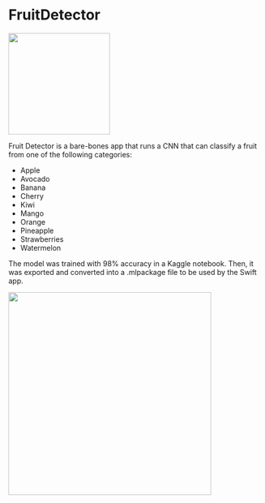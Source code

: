 # FruitDetector
<img src="https://github.com/SwiftlyNoah/FruitDetector/assets/66573062/e8c7423e-fde0-451c-b741-073ed940a929.png" width="200" height="200" />

Fruit Detector is a bare-bones app that runs a CNN that can classify a fruit from one of the following categories:
- Apple
- Avocado
- Banana
- Cherry
- Kiwi
- Mango
- Orange
- Pineapple
- Strawberries
- Watermelon

The model was trained with 98% accuracy in a Kaggle notebook. Then, it was exported and converted into a .mlpackage file to be used by the Swift app.

<img src="https://github.com/SwiftlyNoah/FruitDetector/assets/66573062/487fcc2c-3667-45dd-baf9-e552bc177fb4.png" width="400" />

